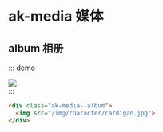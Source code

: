 # ak-media 媒体

## album 相册

::: demo
<div class="ak-media--album">
  <img src="/img/character/cardigan.jpg">
</div>
:::

```html
<div class="ak-media--album">
  <img src="/img/character/cardigan.jpg">
</div>
```
